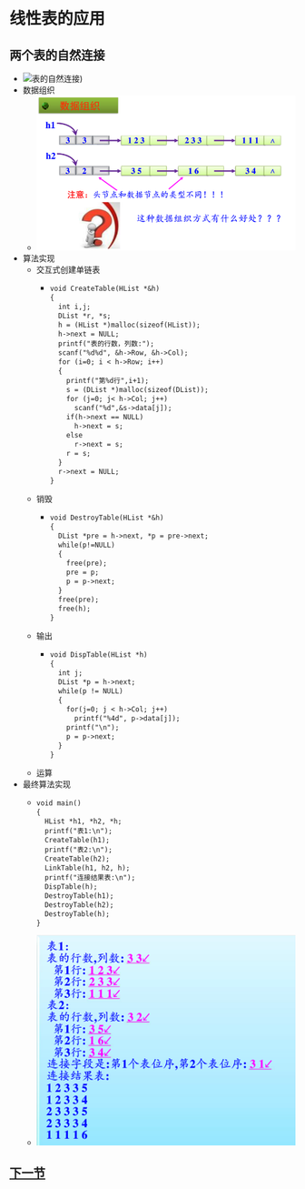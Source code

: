 # 线性表的应用
## 两个表的自然连接
- ![表的自然连接](https://github.com/DengyuanCheung/dataStructure/blob/master/ebook/chapter3/section3-1.jpg?raw=true))
- 数据组织
  - ![数据组织](section3-2.png)
- 算法实现
  - 交互式创建单链表
    - ```
      void CreateTable(HList *&h)
      {
        int i,j;
        DList *r, *s;
        h = (HList *)malloc(sizeof(HList));
        h->next = NULL;
        printf("表的行数，列数:");
        scanf("%d%d", &h->Row, &h->Col);
        for (i=0; i < h->Row; i++)
        {
          printf("第%d行",i+1);
          s = (DList *)malloc(sizeof(DList));
          for (j=0; j< h->Col; j++)
            scanf("%d",&s->data[j]);
          if(h->next == NULL)
            h->next = s;
          else
            r->next = s;
          r = s;
        }
        r->next = NULL;
      }
      ```
  - 销毁
    - ```
      void DestroyTable(HList *&h)
      {
        DList *pre = h->next, *p = pre->next;
        while(p!=NULL)
        {
          free(pre);
          pre = p;
          p = p->next;
        }
        free(pre);
        free(h);
      }
      ```
  - 输出
    - ```
      void DispTable(HList *h)
      {
        int j;
        DList *p = h->next;
        while(p != NULL)
        {
          for(j=0; j < h->Col; j++)
            printf("%4d", p->data[j]);
          printf("\n");
          p = p->next;
        }
      }
      ```
  - 运算
- 最终算法实现
  - ```
    void main()
    {
      HList *h1, *h2, *h;
      printf("表1:\n");
      CreateTable(h1);
      printf("表2:\n");
      CreateTable(h2);
      LinkTable(h1, h2, h);
      printf("连接结果表:\n");
      DispTable(h);
      DestroyTable(h1);
      DestroyTable(h2);
      DestroyTable(h);
    }
    ```
  - ![运行结果](section3-5.png)


## [下一节](section4.md)